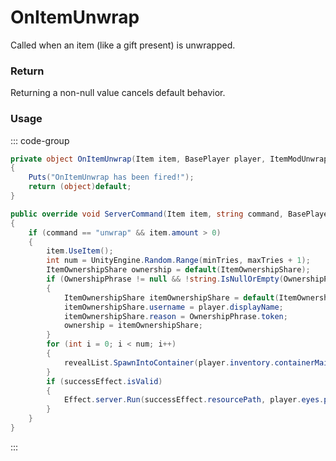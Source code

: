 # OnItemUnwrap
<Badge type="info" text="Item"/>[<Badge type="danger" text="Carbon Compatible"/>](https://github.com/CarbonCommunity/Carbon)[<Badge type="warning" text="Oxide Compatible"/>](https://github.com/OxideMod/Oxide.Rust)
Called when an item (like a gift present) is unwrapped.

### Return
Returning a non-null value cancels default behavior.

### Usage
::: code-group
```csharp [Example]
private object OnItemUnwrap(Item item, BasePlayer player, ItemModUnwrap itemModUnwrap)
{
	Puts("OnItemUnwrap has been fired!");
	return (object)default;
}
```
```csharp [Source — Assembly-CSharp @ ItemModUnwrap]
public override void ServerCommand(Item item, string command, BasePlayer player)
{
	if (command == "unwrap" && item.amount > 0)
	{
		item.UseItem();
		int num = UnityEngine.Random.Range(minTries, maxTries + 1);
		ItemOwnershipShare ownership = default(ItemOwnershipShare);
		if (OwnershipPhrase != null && !string.IsNullOrEmpty(OwnershipPhrase.token))
		{
			ItemOwnershipShare itemOwnershipShare = default(ItemOwnershipShare);
			itemOwnershipShare.username = player.displayName;
			itemOwnershipShare.reason = OwnershipPhrase.token;
			ownership = itemOwnershipShare;
		}
		for (int i = 0; i < num; i++)
		{
			revealList.SpawnIntoContainer(player.inventory.containerMain, ownership);
		}
		if (successEffect.isValid)
		{
			Effect.server.Run(successEffect.resourcePath, player.eyes.position);
		}
	}
}

```
:::
